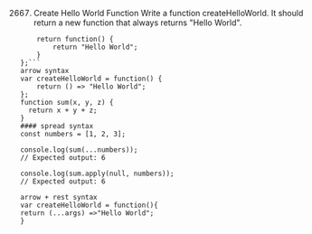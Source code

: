 2667. Create Hello World Function
Write a function createHelloWorld. It should return a new function that always returns "Hello World".
```var createHelloWorld = function() {
    return function() {
        return "Hello World";
    }
};```
arrow syntax
var createHelloWorld = function() {
    return () => "Hello World";
};
function sum(x, y, z) {
  return x + y + z;
}
#### spread syntax
const numbers = [1, 2, 3];

console.log(sum(...numbers));
// Expected output: 6

console.log(sum.apply(null, numbers));
// Expected output: 6

arrow + rest syntax
var createHelloWorld = function(){
return (...args) =>"Hello World";
}
